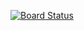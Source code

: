 [![Board Status](https://dev.azure.com/marco22tete/bdc54183-8c02-408b-a42b-2bdfae6acb0c/ce8989f4-1855-4493-bcca-839fbd07f941/_apis/work/boardbadge/824b84f6-4ccf-4d83-9219-17062ad8f426)](https://dev.azure.com/marco22tete/bdc54183-8c02-408b-a42b-2bdfae6acb0c/_boards/board/t/ce8989f4-1855-4493-bcca-839fbd07f941/Microsoft.RequirementCategory)